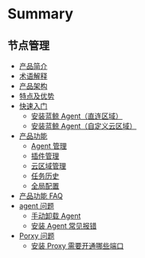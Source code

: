 # Summary

## 节点管理
* [产品简介](产品白皮书/Introduce/Overview.md)
* [术语解释](产品白皮书/Introduce/Terms.md)
* [产品架构](产品白皮书/Introduce/Architecture.md)
* [特点及优势](产品白皮书/Introduce/Advantage.md)
* [快速入门]()
    * [安装蓝鲸 Agent（直连区域）](产品白皮书/QuickStart/DefaultAreaInstallAgent.md)
    * [安装蓝鲸 Agent（自定义云区域）](产品白皮书/QuickStart/CustomCloudAreaInstallAgent.md)
* [产品功能]()
    * [Agent 管理](产品白皮书/Feature/Agent.md)
    * [插件管理](产品白皮书/Feature/Plugin.md)
    * [云区域管理](产品白皮书/Feature/CloudArea.md)
    * [任务历史](产品白皮书/Feature/History.md)
    * [全局配置](产品白皮书/Feature/Globe.md)
* [产品功能 FAQ]()
* [agent 问题]()
    * [手动卸载 Agent](产品白皮书/FAQ/agent问题/手动卸载Agent.md)
    * [安装 Agent 常见报错](产品白皮书/FAQ/agent问题/安装agent常见报错.md)
* [Porxy 问题]()
    * [安装 Proxy 需要开通哪些端口](产品白皮书/FAQ/Proxy问题/安装Proxy需要开通哪些端口.md)